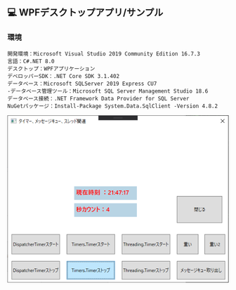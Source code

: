 ﻿## :computer: WPFデスクトップアプリ/サンプル  

### 環境

```
開発環境：Microsoft Visual Studio 2019 Community Edition 16.7.3  
言語：C#.NET 8.0  
デスクトップ：WPFアプリケーション
デベロッパーSDK：.NET Core SDK 3.1.402  
データベース：Microsoft SQLServer 2019 Express CU7  
-データベース管理ツール：Microsoft SQL Server Management Studio 18.6  
データベース接続：.NET Framework Data Provider for SQL Server  
NuGetパッケージ：Install-Package System.Data.SqlClient -Version 4.8.2  
```

![Img](ReadmeImg.png)  